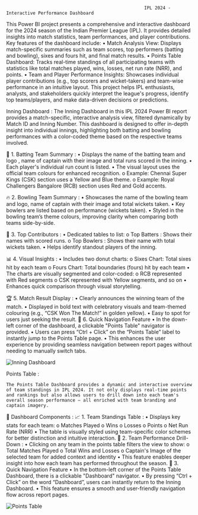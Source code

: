                                                         IPL 2024 - Interactive Performance Dashboard
  This Power BI project presents a comprehensive and interactive dashboard for the 2024 season of the Indian Premier League (IPL). It provides detailed insights into match statistics, team performances, and player contributions. Key features of the dashboard include:
•	Match Analysis View: Displays match-specific summaries such as team scores, top performers (batting and bowling), sixes and fours hit, and final match results.
•	Points Table Dashboard: Tracks real-time standings of all participating teams with statistics like total matches played, wins, losses, net run rate (NRR), and points.
•	Team and Player Performance Insights: Showcases individual player contributions (e.g., top scorers and wicket-takers) and team-wise performance in an intuitive layout.
This project helps IPL enthusiasts, analysts, and stakeholders quickly interpret the league's progress, identify top teams/players, and make data-driven decisions or predictions.

Inning Dashboard :
    The Inning Dashboard in this IPL 2024 Power BI report provides a match-specific, interactive analysis view, filtered dynamically by Match ID and Inning Number. This dashboard is designed to offer in-depth insight into individual innings, highlighting both batting and bowling performances with a color-coded theme based on the respective teams involved.

  🎯 1. Batting Team Summary :
  •	Displays the name of the batting team and logo , name of captain with their image and  total runs scored in the inning.
  •	Each player's individual run count is listed.
  •	The visual layout uses the official team colours for enhanced recognition.
  o	Example: Chennai Super Kings (CSK) section uses a Yellow and Blue theme.
  o	Example: Royal Challengers Bangalore (RCB) section uses Red and Gold accents.
  
  🔥 2. Bowling Team Summary :
  •	Showcases the name of the bowling team and logo, name of captain with their image and  total wickets taken.
  •	Key bowlers are listed based on performance (wickets taken).
  •	Styled in the bowling team’s theme colours, improving clarity when comparing both teams side-by-side.
  
  🏏 3. Top Contributors :
  •	Dedicated tables to list:
  o	Top Batters : Shows their names with scored runs.
  o	Top Bowlers : Shows their name with total wickets taken.
  •	Helps identify standout players of the inning.
  
  📊 4. Visual Insights :
  •	Includes two donut charts:
  o	Sixes Chart: Total sixes hit by each team
  o	Fours Chart: Total boundaries (fours) hit by each team
  •	The charts are visually segmented and color-coded:
  o	RCB represented with Red segments
  o	CSK represented with Yellow segments, and so on
  •	Enhances quick comparison through visual storytelling.
  
  🏆 5. Match Result Display :
  •	Clearly announces the winning team of the match.
  •	Displayed in bold text with celebratory visuals and team-themed colouring (e.g., “CSK Won The Match!” in golden yellow).
  •	Easy to spot for users just seeking the result.
  🔗 6. Quick Navigation Feature
  •	In the down-left corner of the dashboard, a clickable "Points Table" navigator is provided.
  •	Users can press “Ctrl + Click” on the “Points Table” label to instantly jump to the Points Table page.
  •	This enhances the user experience by providing seamless navigation between report pages without needing to manually switch tabs.

![Inning Dashboard](https://github.com/user-attachments/assets/aa4203a8-a2f5-46d4-8eb2-5405c875aff4)

Points Table :

    The Points Table Dashboard provides a dynamic and interactive overview of team standings in IPL 2024. It not only displays real-time points and rankings but also allows users to drill down into each team's overall season performance — all enriched with team branding and captain imagery.
  📌 Dashboard Components :
    📈 1. Team Standings Table :
    •	Displays key stats for each team:
    o	Matches Played
    o	Wins
    o	Losses
    o	Points
    o	Net Run Rate (NRR)
    •	The table is visually styled using team-specific color schemes for better distinction and intuitive interaction.
    🧭 2. Team Performance Drill-Down :
    •	Clicking on any team in the points table filters the view to show:
    o	Total Matches Played
    o	Total Wins and Losses
    o	Captain's Image of the selected team for added context and identity
    •	This feature enables deeper insight into how each team has performed throughout the season.
    🔗 3. Quick Navigation Feature
    •	In the bottom-left corner of the Points Table Dashboard, there is a clickable "Dashboard" navigator.
    •	By pressing “Ctrl + Click” on the word “Dashboard”, users can instantly return to the Inning Dashboard.
    •	This feature ensures a smooth and user-friendly navigation flow across report pages.

![Points Table](https://github.com/user-attachments/assets/4ca5466a-71a9-4f2c-a0de-dd53db48c709)

